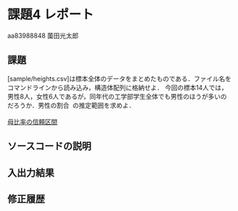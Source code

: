 # 課題4 レポート

aa83988848 薗田光太郎

## 課題

[sample/heights.csv]は標本全体のデータをまとめたものである．ファイル名をコマンドラインから読み込み，構造体配列に格納せよ．
今回の標本14人では，男性8人，女性6人であるが，同年代の工学部学生全体でも男性のほうが多いのだろうか．男性の割合<img src="/k04/tex/89f2e0d2d24bcf44db73aab8fc03252c.svg?invert_in_darkmode&sanitize=true" align=middle width=7.87295519999999pt height=14.15524440000002pt/>の推定範囲を求めよ．

[母比率の信頼区間][1]

[1]:../Reference/PopulationRatio.md

## ソースコードの説明

## 入出力結果


## 修正履歴


